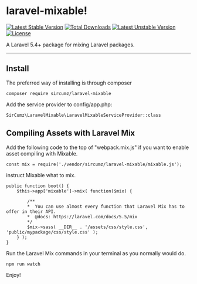 laravel-mixable!
===================
[![Latest Stable Version](https://poser.pugx.org/sircumz/laravel-mixable/v/stable)](https://packagist.org/packages/sircumz/laravel-mixable) [![Total Downloads](https://poser.pugx.org/sircumz/laravel-mixable/downloads)](https://packagist.org/packages/sircumz/laravel-mixable) [![Latest Unstable Version](https://poser.pugx.org/sircumz/laravel-mixable/v/unstable)](https://packagist.org/packages/sircumz/laravel-mixable) [![License](https://poser.pugx.org/sircumz/laravel-mixable/license)](https://packagist.org/packages/sircumz/laravel-mixable)

A Laravel 5.4+ package for mixing Laravel packages.

----------

Install
-------
The preferred way of installing is through composer

    composer require sircumz/laravel-mixable

Add the service provider to config/app.php:

    SirCumz\LaravelMixable\LaravelMixableServiceProvider::class


Compiling Assets with Laravel Mix
-------
Add the following code to the top of "webpack.mix.js" if you want to enable asset compiling with Mixable.

    const mix = require('./vendor/sircumz/laravel-mixable/mixable.js');

 instruct Mixable what to mix. 

    public function boot() {
        $this->app['mixable']->mix( function($mix) {

            /**
            *  You can use almost every function that Laravel Mix has to offer in their API.
            *  @docs: https://laravel.com/docs/5.5/mix
            */
            $mix->sass( __DIR__ . '/assets/css/style.css', 'public/mypackage/css/style.css' );
        } );
    }

 Run the Laravel Mix commands in your terminal as you normally would do.

    npm run watch

Enjoy!
